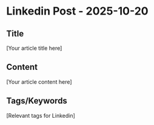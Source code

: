 # Linkedin Post - 2025-10-20

## Title
[Your article title here]

## Content
[Your article content here]

## Tags/Keywords
[Relevant tags for Linkedin]

